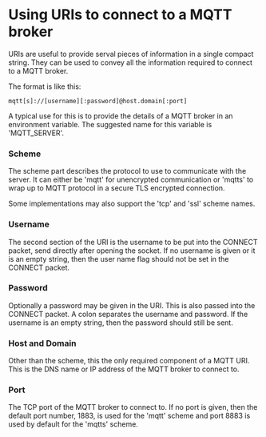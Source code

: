 Using URIs to connect to a MQTT broker
======================================

URIs are useful to provide serval pieces of information in a single compact string. They can be used to convey all the information required to connect to a MQTT broker.

The format is like this:

    mqtt[s]://[username][:password]@host.domain[:port]

A typical use for this is to provide the details of a MQTT broker in an environment variable. The suggested name for this variable is 'MQTT_SERVER'.

### Scheme
The scheme part describes the protocol to use to communicate with the server. It can either be 'mqtt' for unencrypted communication or 'mqtts' to wrap up to MQTT protocol in a secure TLS encrypted connection.

Some implementations may also support the 'tcp' and 'ssl' scheme names.

### Username
The second section of the URI is the username to be put into the CONNECT packet, send directly after opening the socket. If no username is given or it is an empty string, then the user name flag should not be set in the CONNECT packet.

### Password
Optionally a password may be given in the URI. This is also passed into the CONNECT packet. A colon separates the username and password. If the username is an empty string, then the password should still be sent.

### Host and Domain
Other than the scheme, this the only required component of a MQTT URI. This is the DNS name or IP address of the MQTT broker to connect to.

### Port
The TCP port of the MQTT broker to connect to. If no port is given, then the default port number, 1883, is used for the 'mqtt' scheme and port 8883 is used by default for the 'mqtts' scheme.
